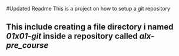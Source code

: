 #Updated Readme This is a project on how to setup a git repository
## This include creating a file directory i named *01x01-git* inside a repository called *alx-pre_course*
